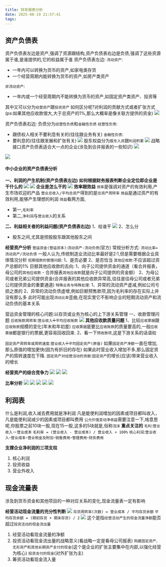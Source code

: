 ```yaml
---
title: 财务报表分析
date: 2025-08-19 21:57:41
tags:
---
```

## 资产负债表
资产负债表左边是资产,强调了资源跟结构,资产负债表右边是负债,强调了这些资源属于谁,是谁提供的,它的权益属于谁
资产负债表左边:
`流动资产`:
* 一年内可以转换为货币的资产,如家电类存货
* 一个经营周期内能转换为货币的资产,如房产类资产

`非流动资产`:
* 一年内或一个经营周期内不能转换为货币的资产,如固定资产类资产、投资等

其中又可以分为`经营资产`跟`投资资产`
如何区分呢?对利润的贡献方式或者扩张方式(ps:如果其他应收款很大,大于总资产的1%,那么大概率是像关联方提供的资金)
![](./财务报表分析/1.png)

资产负债表右边:
负债分为`经营性负债`和`金融性负债`
`经营性负债`:
* 跟债权人相关不要利息有关的(往往跟业务有关)
`金融性负债`:
* 要利息的(往往跟发展和扩张有关)
![](./财务报表分析/2.png)
股东权益分为`股东入资`跟`利润积累`
![](./财务报表分析/3.png)
战略接口资产负债表适合大一点的企业(涉及到合并报表的一些知识)
![](./财务报表分析/4.png)

![](./财务报表分析/20.png)

#### 中小企业的资产负债表分析
**一、利润的产生机制(资产负债表左边)**
**如何根据财务报表判断企业定位即企业是干什么的**
![](./财务报表分析/5.png)
![](./财务报表分析/6.png)
**企业是怎么干的**
![](./财务报表分析/7.png)
**效率跟效益**
`效率`是强调对资产的有效利用,产生市场欢迎的产品
`营业总收入/平均总资产`得到的是`总资产周转率`
`效益`是通过资产的有效利用,能够产生理想的利润
`效益`看两方面,
* 第一,`毛利率`
* 第二,`净利润`与`营业收入`的关系

**二、利益相关者的利益问题(资产负债表右边)**
1、给谁干
![](./财务报表分析/8.png)
2、怎么分
* 股东之间,尤其是控股股东跟其他股东之间

**经营资产分析**
`营运资金(营运资本)`:`流动资产-流动负债`(官方)
常规分析方式:
`流动比率=流动资产/流动负债`
一般人认为,传统制造业流动比率最好是2:1,但是需要根据企业具体情况分析
`短期借款的管理问题`:
1、是否必要
2、是否恰当
`其他应收款`:不应该超过资产总额的1%
巨额其他应收款的去向:
1、向子公司提供资金的通道（看合并报表，母公司的`其他应收款` - 合并报表`其他应收款`就是向子公司提供的资金额）
2、为母公司或者兄弟公司提供资金(合并报表的其他应收款异常高,往往是往母公司或者兄弟公司提供资金的重要通道)
`特殊业务与特殊处理`:
1、异常的流动资产虚减,例如公司亏损之类的
2、异常的流动负债虚增,例如巨额预售款项,因为毛利率的存在实际上并没有那么多
此时可能出现`流动比率`歪曲,在现实里它不影响企业的短期流动资产和流动负债的基本关系

营运资金管理的核心问题:以存货或业务为核心的上下游关系管理
一、收款管理问题
`应收账款周转率`:`营业收入`➗`平均应收账款`
![](./财务报表分析/9.png)
**其他应收款质量问题**
1、比较`应收票据`跟`应收账款`规模的变化(年末和年初差)
    `应收票据`是要比`应收账款`的质量要高的,一般`应收票据`都是银行的票据,更容易回收回来.
2、看一下`预收款项`,这是下游关系的话语权

`固定资产周转率或周转速度`:`营业收入`➗`平均固定资产(原值)`
如果`固定资产净额`一直在增加,那么原值的增加更快(因为有折旧的存在)
如果此时营业收入增加不多,那么固定资产的周转速度在下降.
`固定资产对经营活动的贡献`:`固定资产`的增长(应该)带来营业收入的增长

**经营资产的综合竞争力**
![](./财务报表分析/10.png)
![](./财务报表分析/11.png)
![](./财务报表分析/12.png)

**比率分析**
![](./财务报表分析/15.png)
![](./财务报表分析/16.png)
![](./财务报表分析/17.png)
![](./财务报表分析/18.png)
![](./财务报表分析/19.png)

## 利润表
什么是利润,收入减去费用就是净利润
凡是能使利润增加的因素或项目都叫收入，凡是能使利润减少的因素或项目都叫费用
`公允价值变动净收益`需要注意一下,啥意思呢,你股票之前10块一股,现在15一股,这多的5块就是,俗称`泡沫`
**重点关注的**
`毛利`:`营业收入`－`营业成本`
`毛利率 = (营业收入 - 营业成本) / 营业收入 × 100%`
`核心利润`:`营业收入`-`营业成本`-`营业税金及附加`-`销售费用`-`管理费用`-`财务费用`

**支撑企业净利润的三项支柱**
1. 核心利润
2. 投资收益
3. 营业外收入

## 现金流量表
涉及到货币资金和其他项目的一种对应关系的变化,现金流量表一定有影响

**经营活动现金流量的充分性判断**
![](./财务报表分析/13.png)
`存货周转率(次数) = 营业成本 / 平均存货余额`
`平均存货余额 = (期初存货 + 期末存货) / 2`
![](./财务报表分析/14.png)
这个是指`经营活动产生的现金流量净额`能否超过`投资活动的现金流出量`

1. 经营活动看现金流量的净额
2. 投资活动看现金流出量的战略意义(看战略一定是看母公司报表)
    `购建固定资产、无形资产和其他长期资产支付的现金`(这个是企业的扩张主要集中在内部,以强化经营为核心)
    `投资支付的现金`(对外扩张为主)
3. 筹资活动看现金流入量